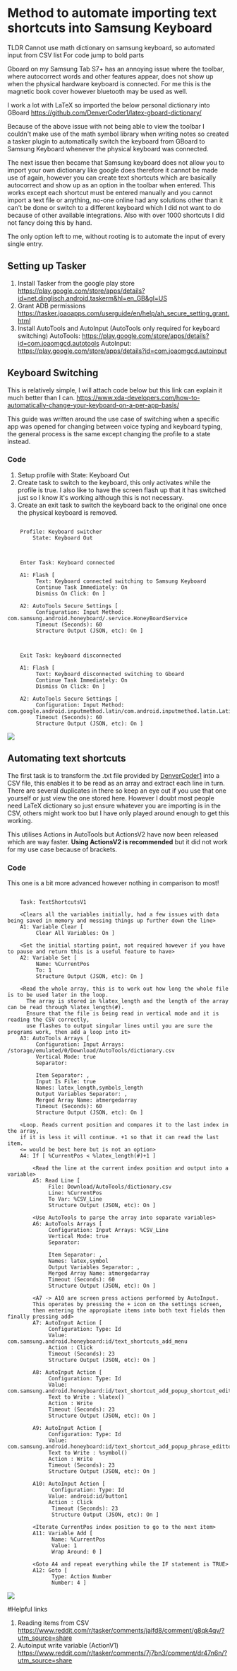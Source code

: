 # Method to automate importing text shortcuts into Samsung Keyboard
TLDR Cannot use math dictionary on samsung keyboard, so automated input from CSV list
For code jump to bold parts

Gboard on my Samsung Tab S7+ has an annoying issue where the toolbar, where autocorrect words and other features appear, does not show up when the physical hardware keyboard is connected. For me this is the magnetic book cover however bluetooth may be used as well.

I work a lot with LaTeX so imported the below personal dictionary into GBoard
https://github.com/DenverCoder1/latex-gboard-dictionary/

Because of the above issue with not being able to view the toolbar I couldn't make use of the math symbol library when writing notes so created a tasker plugin to automatically switch the keyboard from GBoard to Samsung Keyboard whenever the physical keyboard was connected. 

The next issue then became that Samsung keyboard does not allow you to import your own dictionary like google does therefore it cannot be made use of again, however you can create text shortcuts which are basically autocorrect and show up as an option in the toolbar when entered.
This works except each shortcut must be entered manually and you cannot import a text file or anything, no-one online had any solutions other than it can't be done or switch to a different keyboard which I did not want to do because of other available integrations. Also with over 1000 shortcuts I did not fancy doing this by hand.

The only option left to me, without rooting is to automate the input of every single entry.

## Setting up Tasker
1. Install Tasker from the google play store
   https://play.google.com/store/apps/details?id=net.dinglisch.android.taskerm&hl=en_GB&gl=US
2. Grant ADB permissions
   https://tasker.joaoapps.com/userguide/en/help/ah_secure_setting_grant.html
3. Install AutoTools and AutoInput (AutoTools only required for keyboard switching)
   AutoTools: https://play.google.com/store/apps/details?id=com.joaomgcd.autotools
   AutoInput: https://play.google.com/store/apps/details?id=com.joaomgcd.autoinput

## Keyboard Switching
This is relatively simple, I will attach code below but this link can explain it much better than I can.
https://www.xda-developers.com/how-to-automatically-change-your-keyboard-on-a-per-app-basis/

This guide was written around the use case of switching when a specific app was opened for changing between voice typing and keyboard typing, the general process is the same except changing the profile to a state instead.

### Code
1. Setup profile with State: Keyboard Out
2. Create task to switch to the keyboard, this only activates while the profile is true. I also like to have the screen flash up that it has switched just so I know it's working although this is not necessary.
3. Create an exit task to switch the keyboard back to the original one once the physical keyboard is removed.
   
```

    Profile: Keyboard switcher
    	State: Keyboard Out
    
    
    
    Enter Task: Keyboard connected
    
    A1: Flash [
         Text: Keyboard connected switching to Samsung Keyboard
         Continue Task Immediately: On
         Dismiss On Click: On ]
    
    A2: AutoTools Secure Settings [
         Configuration: Input Method: com.samsung.android.honeyboard/.service.HoneyBoardService
         Timeout (Seconds): 60
         Structure Output (JSON, etc): On ]
    
    
    
    Exit Task: keyboard disconnected
    
    A1: Flash [
         Text: Keyboard disconnected switching to Gboard
         Continue Task Immediately: On
         Dismiss On Click: On ]
    
    A2: AutoTools Secure Settings [
         Configuration: Input Method: com.google.android.inputmethod.latin/com.android.inputmethod.latin.LatinIME
         Timeout (Seconds): 60
         Structure Output (JSON, etc): On ]
```

![](https://github.com/harrisondrew/Samsung-Keyboard-Import-Text-Shortcuts/blob/main/KeyboardSwitchProfile.jpg)

## Automating text shortcuts
The first task is to transform the .txt file provided by [DenverCoder1](https://github.com/DenverCoder1) into a CSV file, this enables it to be read as an array and extract each line in turn. There are several duplicates in there so keep an eye out if you use that one yourself or just view the one stored here. 
However I doubt most people need LaTeX dictionary so just ensure whatever you are importing is in the CSV, others might work too but I have only played around enough to get this working.

This utilises Actions in AutoTools but ActionsV2 have now been released which are way faster. **Using ActionsV2 is recommended** but it did not work for my use case because of brackets.

### Code
This one is a bit more advanced however nothing in comparison to most!

```

    Task: TextShortcutsV1
    
    <Clears all the variables initially, had a few issues with data being saved in memory and messing things up further down the line>
    A1: Variable Clear [
         Clear All Variables: On ]

    <Set the initial starting point, not required however if you have to pause and return this is a useful feature to have>
    A2: Variable Set [
         Name: %CurrentPos
         To: 1
         Structure Output (JSON, etc): On ]

    <Read the whole array, this is to work out how long the whole file is to be used later in the loop. 
      The array is stored in %latex_length and the length of the array can be read through %latex_length(#). 
      Ensure that the file is being read in vertical mode and it is reading the CSV correctly, 
      use flashes to output singular lines until you are sure the programs work, then add a loop into it>
    A3: AutoTools Arrays [
         Configuration: Input Arrays: /storage/emulated/0/Download/AutoTools/dictionary.csv
         Vertical Mode: true
         Separator: 
         
         Item Separator: ,
         Input Is File: true
         Names: latex_length,symbols_length
         Output Variables Separator: ,
         Merged Array Name: atmergedarray
         Timeout (Seconds): 60
         Structure Output (JSON, etc): On ]

    <Loop. Reads current position and compares it to the last index in the array, 
    if it is less it will continue. +1 so that it can read the last item. 
    <= would be best here but is not an option>
    A4: If [ %CurrentPos < %latex_length(#)+1 ]
       
        <Read the line at the current index position and output into a variable>
        A5: Read Line [
             File: Download/AutoTools/dictionary.csv
             Line: %CurrentPos
             To Var: %CSV_Line
             Structure Output (JSON, etc): On ]
       
        <Use AutoTools to parse the array into separate variables>
        A6: AutoTools Arrays [
             Configuration: Input Arrays: %CSV_Line
             Vertical Mode: true
             Separator: 
             
             Item Separator: ,
             Names: latex,symbol
             Output Variables Separator: ,
             Merged Array Name: atmergedarray
             Timeout (Seconds): 60
             Structure Output (JSON, etc): On ]
    
        <A7 -> A10 are screen press actions performed by AutoInput. 
        This operates by pressing the + icon on the settings screen, 
        then entering the appropiate items into both text fields then finally pressing add>
        A7: AutoInput Action [
             Configuration: Type: Id
             Value: com.samsung.android.honeyboard:id/text_shortcuts_add_menu
             Action : Click
             Timeout (Seconds): 23
             Structure Output (JSON, etc): On ]
    
        A8: AutoInput Action [
             Configuration: Type: Id
             Value: com.samsung.android.honeyboard:id/text_shortcut_add_popup_shortcut_edittext
             Text to Write : %latex()
             Action : Write
             Timeout (Seconds): 23
             Structure Output (JSON, etc): On ]
    
        A9: AutoInput Action [
             Configuration: Type: Id
             Value: com.samsung.android.honeyboard:id/text_shortcut_add_popup_phrase_edittext
             Text to Write : %symbol()
             Action : Write
             Timeout (Seconds): 23
             Structure Output (JSON, etc): On ]
    
        A10: AutoInput Action [
              Configuration: Type: Id
             Value: android:id/button1
             Action : Click
              Timeout (Seconds): 23
              Structure Output (JSON, etc): On ]
    
        <Iterate CurrentPos index position to go to the next item>
        A11: Variable Add [
              Name: %CurrentPos
              Value: 1
              Wrap Around: 0 ]
    
        <Goto A4 and repeat everything while the IF statement is TRUE>
        A12: Goto [
              Type: Action Number
              Number: 4 ]
```
    
![](https://github.com/harrisondrew/Samsung-Keyboard-Import-Text-Shortcuts/blob/main/ImportShortcuts.jpg)

#Helpful links
1. Reading items from CSV
   https://www.reddit.com/r/tasker/comments/jaifd8/comment/g8qk4qv/?utm_source=share
2. Autoinput write variable (ActionV1)
   https://www.reddit.com/r/tasker/comments/7j7bn3/comment/dr47n6n/?utm_source=share
